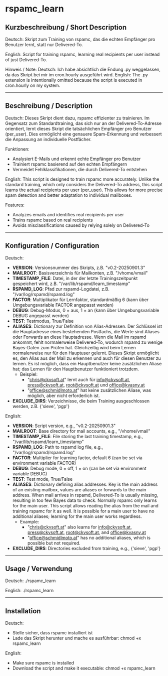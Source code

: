 # rspamc_learn

## Kurzbeschreibung / Short Description

Deutsch: Skript zum Training von rspamc, das die echten Empfänger pro Benutzer lernt, statt nur Delivered-To.

English: Script for training rspamc, learning real recipients per user instead of just Delivered-To.

Hinweis / Note:
Deutsch: Ich habe absichtlich die Endung .py weggelassen, da das Skript bei mir im cron.hourly ausgeführt wird.
English: The .py extension is intentionally omitted because the script is executed in cron.hourly on my system.

---

## Beschreibung / Description

Deutsch: Dieses Skript dient dazu, rspamc effizienter zu trainieren. Im Gegensatz zum Standardtraining, das sich nur an der Delivered-To-Adresse orientiert, lernt dieses Skript die tatsächlichen Empfänger pro Benutzer (per_user). Dies ermöglicht eine genauere Spam-Erkennung und verbessert die Anpassung an individuelle Postfächer.

Funktionen:
- Analysiert E-Mails und erkennt echte Empfänger pro Benutzer
- Trainiert rspamc basierend auf den echten Empfängern
- Vermeidet Fehlklassifikationen, die durch Delivered-To entstehen

English: This script is designed to train rspamc more accurately. Unlike the standard training, which only considers the Delivered-To address, this script learns the actual recipients per user (per_user). This allows for more precise spam detection and better adaptation to individual mailboxes.

Features:
- Analyzes emails and identifies real recipients per user
- Trains rspamc based on real recipients
- Avoids misclassifications caused by relying solely on Delivered-To

---

## Konfiguration / Configuration

Deutsch:
- **VERSION**: Versionsnummer des Skripts, z.B. "v0.2-20250901.3"
- **MAILROOT**: Basisverzeichnis für Mailkonten, z.B. "/vhome/vmail"
- **TIMESTAMP_FILE**: Datei, in der der letzte Trainingszeitpunkt gespeichert wird, z.B. "/var/lib/rspamd/learn_timestamp"
- **RSPAMD_LOG**: Pfad zur rspamd-Logdatei, z.B. "/var/log/rspamd/rspamd.log"
- **FACTOR**: Multiplikator für Lernfaktor, standardmäßig 6 (kann über Umgebungsvariable FACTOR angepasst werden)
- **DEBUG**: Debug-Modus, 0 = aus, 1 = an (kann über Umgebungsvariable DEBUG angepasst werden)
- **TEST**: Testmodus, True/False
- **ALIASES**: Dictionary zur Definition von Alias-Adressen. Der Schlüssel ist die Hauptadresse eines bestehenden Postfachs, die Werte sind Aliases oder Forwards an diese Hauptadresse. Wenn die Mail im rspamd ankommt, fehlt normalerweise Delivered-To, wodurch rspamd zu wenige Bayes-Daten zum Prüfen hat. Gleichzeitig wird beim Lernen normalerweise nur für den Hauptuser gelernt. Dieses Skript ermöglicht es, den Alias aus der Mail zu erkennen und auch für diesen Benutzer zu lernen. Es ist möglich, dass ein Hauptbenutzer keine zusätzlichen Aliase hat; das Lernen für den Hauptbenutzer funktioniert trotzdem.
  - Beispiel:
    - "chris@ckvsoft.at" lernt auch für info@ckvsoft.at, press@ckvsoft.at, root@ckvsoft.at und office@kvasny.at
    - "office@schmidlmoto.at" hat keine zusätzlichen Aliase, was möglich, aber nicht erforderlich ist.
- **EXCLUDE_DIRS**: Verzeichnisse, die beim Training ausgeschlossen werden, z.B. {'sieve', 'pgp'}

English:
- **VERSION**: Script version, e.g., "v0.2-20250901.3"
- **MAILROOT**: Base directory for mail accounts, e.g., "/vhome/vmail"
- **TIMESTAMP_FILE**: File storing the last training timestamp, e.g., "/var/lib/rspamd/learn_timestamp"
- **RSPAMD_LOG**: Path to rspamd log file, e.g., "/var/log/rspamd/rspamd.log"
- **FACTOR**: Multiplier for learning factor, default 6 (can be set via environment variable FACTOR)
- **DEBUG**: Debug mode, 0 = off, 1 = on (can be set via environment variable DEBUG)
- **TEST**: Test mode, True/False
- **ALIASES**: Dictionary defining alias addresses. Key is the main address of an existing mailbox, values are aliases or forwards to the main address. When mail arrives in rspamd, Delivered-To is usually missing, resulting in too few Bayes data to check. Normally rspamc only learns for the main user. This script allows reading the alias from the mail and training rspamc for it as well. It is possible for a main user to have no additional aliases; learning for the main user works regardless.
  - Example:
    - "chris@ckvsoft.at" also learns for info@ckvsoft.at, press@ckvsoft.at, root@ckvsoft.at, and office@kvasny.at
    - "office@schmidlmoto.at" has no additional aliases, which is possible but not required.
- **EXCLUDE_DIRS**: Directories excluded from training, e.g., {'sieve', 'pgp'}

---

## Usage / Verwendung

Deutsch: ./rspamc_learn <mailfile>

English: ./rspamc_learn <mailfile>

---

## Installation

Deutsch:
- Stelle sicher, dass rspamc installiert ist
- Lade das Skript herunter und mache es ausführbar: chmod +x rspamc_learn

English:
- Make sure rspamc is installed
- Download the script and make it executable: chmod +x rspamc_learn

